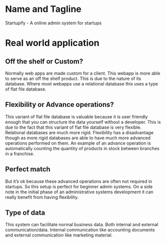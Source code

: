 # Name and Tagline
Startupify - A online admin system for startups

# Real world application
## Off the shelf or Custom?
Normally web apps are made custom for a client. This webapp is more able to serve as an off the shelf product. This is due to the nature of its database. Where most webapps use a relational database this uses a type of flat file database.
## Flexibility or Advance operations?
This variant of flat file database is valuable because it is user friendly enough that you can structure the data yourself without a developer. This is due to the fact that this variant of flat file database is very flexible. Relational databases are much more rigid. Flexibility has a disadvantage though as more rigid databases are able to have much more advanced operations performed on them. An example of an advance operation is automatically counting the quantity of products in stock between branches in a franchise.
## Perfect match
But it’s ok because these advanced operations are often not required in startups. So this setup is perfect for beginner admin systems. On a side note in the initial phase of an administrative systems development it can really benefit from having flexibility.
## Type of data
This system can facilitate normal business data. Both internal and external communication/data. Internal communication like accounting documents and external communication like marketing material.
